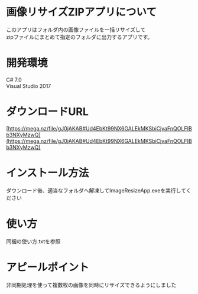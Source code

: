 # 画像リサイズZIPアプリについて
このアプリはフォルダ内の画像ファイルを一括リサイズして<br>
zipファイルにまとめて指定のフォルダに出力するアプリです。<br>

# 開発環境
C# 7.0<br>
Visual Studio 2017<br>

# ダウンロードURL
[https://mega.nz/file/gJ0jAKAB#Ud4EbKt99NX6GALEkMKSbiCjvaFnQOLFIBb3NXyMzwQ](https://mega.nz/file/gJ0jAKAB#Ud4EbKt99NX6GALEkMKSbiCjvaFnQOLFIBb3NXyMzwQ)<br>

# インストール方法
ダウンロード後、適当なフォルダへ解凍してImageResizeApp.exeを実行してください<br>

# 使い方
同梱の使い方.txtを参照

# アピールポイント
非同期処理を使って複数枚の画像を同時にリサイズできるようにしました<br>

